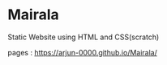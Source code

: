 # Mairala
Static Website using HTML and CSS(scratch)

pages : https://arjun-0000.github.io/Mairala/
